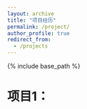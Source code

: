 ```yaml
---
layout: archive
title: "项目经历"
permalink: /project/
author_profile: true
redirect_from:
  - /projects
---
```


{% include base_path %}

# 项目1：
